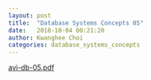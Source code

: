 ```yaml
---
layout: post
title:  "Database Systems Concepts 05"
date:   2018-10-04 00:21:20
author: Kwanghee Choi
categories: database_systems_concepts
---
```


[avi-db-05.pdf](/assets/pdfs/avi-db-05.pdf)
<div width="100%" style="padding-bottom:130%; display:block; position: relative;">
<object data="/assets/pdfs/avi-db-05.pdf" type="application/pdf" width="100%" height="100%" style="position:absolute;"/>
</div>
